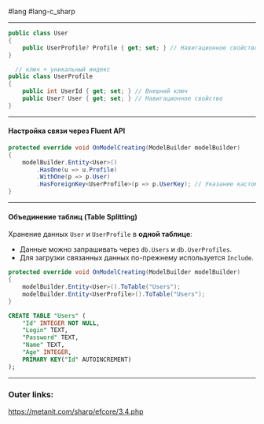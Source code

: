 #lang #lang-c_sharp 

---
  ```csharp
  public class User
  {
      public UserProfile? Profile { get; set; } // Навигационное свойство
  }

	// ключ + уникальный индекс
  public class UserProfile
  {
      public int UserId { get; set; } // Внешний ключ
      public User? User { get; set; } // Навигационное свойство
  }
  ```
---
#### **Настройка связи через Fluent API**  
  ```csharp
  protected override void OnModelCreating(ModelBuilder modelBuilder)
  {
      modelBuilder.Entity<User>()
          .HasOne(u => u.Profile)
          .WithOne(p => p.User)
          .HasForeignKey<UserProfile>(p => p.UserKey); // Указание кастомного FK
  }
  ```  

---
#### **Объединение таблиц (Table Splitting)**  
Хранение данных `User` и `UserProfile` в **одной таблице**:  
  - Данные можно запрашивать через `db.Users` и `db.UserProfiles`.  
  - Для загрузки связанных данных по-прежнему используется `Include`.  

  ```csharp
  protected override void OnModelCreating(ModelBuilder modelBuilder)
  {
      modelBuilder.Entity<User>().ToTable("Users");
      modelBuilder.Entity<UserProfile>().ToTable("Users");
  }
  ```  

  ```sql
  CREATE TABLE "Users" (
      "Id" INTEGER NOT NULL,
      "Login" TEXT,
      "Password" TEXT,
      "Name" TEXT,
      "Age" INTEGER,
      PRIMARY KEY("Id" AUTOINCREMENT)
  );
  ```  
---
### Outer links:
https://metanit.com/sharp/efcore/3.4.php